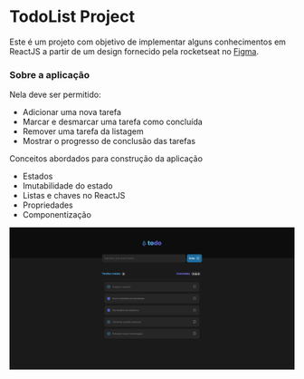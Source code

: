 # TodoList Project

Este é um projeto com objetivo de implementar alguns conhecimentos em ReactJS a partir de um design fornecido pela rocketseat no [Figma](https://www.figma.com/file/iA3ZKQpNulC28XbL5CjKzo/ToDo-List-•-Desafio-React-(Copy)?type=design&node-id=0-1&mode=design&t=XH287ySd6zO6m0Cb-0).

### Sobre a aplicação
Nela deve ser permitido: 

- Adicionar uma nova tarefa
- Marcar e desmarcar uma tarefa como concluída
- Remover uma tarefa da listagem
- Mostrar o progresso de conclusão das tarefas

Conceitos abordados para construção da aplicação

- Estados
- Imutabilidade do estado
- Listas e chaves no ReactJS
- Propriedades
- Componentização

![](src/assets/todoList.png "Screen")
